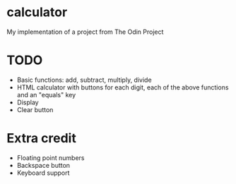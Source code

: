 # calculator

My implementation of a project from The Odin Project

# TODO

-   Basic functions: add, subtract, multiply, divide
-   HTML calculator with buttons for each digit, each of the above functions and an "equals" key
-   Display
-   Clear button

# Extra credit

-   Floating point numbers
-   Backspace button
-   Keyboard support
